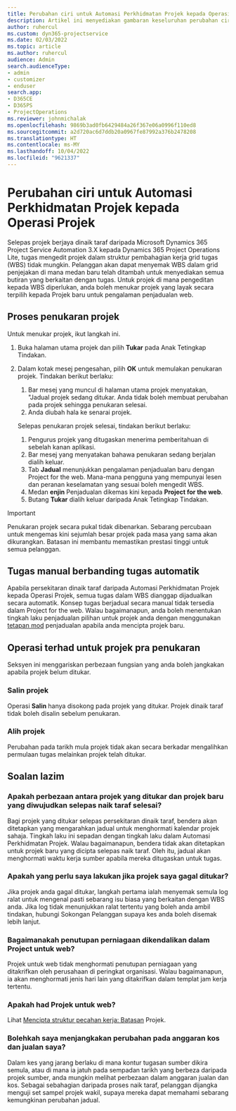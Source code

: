 ```yaml
---
title: Perubahan ciri untuk Automasi Perkhidmatan Projek kepada Operasi Projek
description: Artikel ini menyediakan gambaran keseluruhan perubahan ciri untuk Microsoft Dynamics 365 Project Service Automation Dynamics 365 Project Operations.
author: ruhercul
ms.custom: dyn365-projectservice
ms.date: 02/03/2022
ms.topic: article
ms.author: ruhercul
audience: Admin
search.audienceType:
- admin
- customizer
- enduser
search.app:
- D365CE
- D365PS
- ProjectOperations
ms.reviewer: johnmichalak
ms.openlocfilehash: 9869b3ad0fb6429484a26f367e06a0996f110ed8
ms.sourcegitcommit: a2d720ac6d7ddb20a0967fe87992a376b2478208
ms.translationtype: HT
ms.contentlocale: ms-MY
ms.lasthandoff: 10/04/2022
ms.locfileid: "9621337"
---
```

# <a name="feature-changes-for-project-service-automation-to-project-operations"></a>Perubahan ciri untuk Automasi Perkhidmatan Projek kepada Operasi Projek

Selepas projek berjaya dinaik taraf daripada Microsoft Dynamics 365 Project Service Automation 3.X kepada Dynamics 365 Project Operations Lite, tugas mengedit projek dalam struktur pembahagian kerja grid tugas (WBS) tidak mungkin. Pelanggan akan dapat menyemak WBS dalam grid penjejakan di mana medan baru telah ditambah untuk menyediakan semua butiran yang berkaitan dengan tugas. Untuk projek di mana pengeditan kepada WBS diperlukan, anda boleh menukar projek yang layak secara terpilih kepada Projek baru untuk pengalaman penjadualan web.

## <a name="project-conversion-process"></a>Proses penukaran projek

Untuk menukar projek, ikut langkah ini.

1. Buka halaman utama projek dan pilih **Tukar** pada Anak Tetingkap Tindakan.
1. Dalam kotak mesej pengesahan, pilih **OK** untuk memulakan penukaran projek. Tindakan berikut berlaku:

    1. Bar mesej yang muncul di halaman utama projek menyatakan, "Jadual projek sedang ditukar. Anda tidak boleh membuat perubahan pada projek sehingga penukaran selesai.
    1. Anda diubah hala ke senarai projek.

    Selepas penukaran projek selesai, tindakan berikut berlaku:

    1. Pengurus projek yang ditugaskan menerima pemberitahuan di sebelah kanan aplikasi.
    1. Bar mesej yang menyatakan bahawa penukaran sedang berjalan dialih keluar.
    1. Tab **Jadual** menunjukkan pengalaman penjadualan baru dengan Project for the web. Mana-mana pengguna yang mempunyai lesen dan peranan keselamatan yang sesuai boleh mengedit WBS.
    1. Medan **enjin** Penjadualan dikemas kini kepada **Project for the web**.
    1. Butang **Tukar** dialih keluar daripada Anak Tetingkap Tindakan.

> [!IMPORTANT]
> Penukaran projek secara pukal tidak dibenarkan. Sebarang percubaan untuk mengemas kini sejumlah besar projek pada masa yang sama akan dikurangkan. Batasan ini membantu memastikan prestasi tinggi untuk semua pelanggan.

## <a name="manual-tasks-vs-automatic-tasks"></a>Tugas manual berbanding tugas automatik

Apabila persekitaran dinaik taraf daripada Automasi Perkhidmatan Projek kepada Operasi Projek, semua tugas dalam WBS dianggap dijadualkan secara automatik. Konsep tugas berjadual secara manual tidak tersedia dalam Project for the web. Walau bagaimanapun, anda boleh menentukan tingkah laku penjadualan pilihan untuk projek anda dengan menggunakan [tetapan mod](/project-management/scheduling-modes.md) penjadualan apabila anda mencipta projek baru.

## <a name="restricted-operations-for-pre-conversion-projects"></a>Operasi terhad untuk projek pra penukaran

Seksyen ini menggariskan perbezaan fungsian yang anda boleh jangkakan apabila projek belum ditukar.

### <a name="copy-project"></a>Salin projek

Operasi **Salin** hanya disokong pada projek yang ditukar. Projek dinaik taraf tidak boleh disalin sebelum penukaran.

### <a name="move-project"></a>Alih projek

Perubahan pada tarikh mula projek tidak akan secara berkadar mengalihkan permulaan tugas melainkan projek telah ditukar.

## <a name="frequently-asked-questions"></a>Soalan lazim

### <a name="what-are-the-differences-between-converted-projects-and-new-projects-that-are-created-after-the-upgrade-has-been-completed"></a>Apakah perbezaan antara projek yang ditukar dan projek baru yang diwujudkan selepas naik taraf selesai?

Bagi projek yang ditukar selepas persekitaran dinaik taraf, bendera akan ditetapkan yang mengarahkan jadual untuk menghormati kalendar projek sahaja. Tingkah laku ini sepadan dengan tingkah laku dalam Automasi Perkhidmatan Projek. Walau bagaimanapun, bendera tidak akan ditetapkan untuk projek baru yang dicipta selepas naik taraf. Oleh itu, jadual akan menghormati waktu kerja sumber apabila mereka ditugaskan untuk tugas.

### <a name="what-should-i-do-if-my-project-fails-to-be-converted"></a>Apakah yang perlu saya lakukan jika projek saya gagal ditukar?

Jika projek anda gagal ditukar, langkah pertama ialah menyemak semula log ralat untuk mengenal pasti sebarang isu biasa yang berkaitan dengan WBS anda. Jika log tidak menunjukkan ralat tertentu yang boleh anda ambil tindakan, hubungi Sokongan Pelanggan supaya kes anda boleh disemak lebih lanjut.

### <a name="how-are-business-closures-handled-in-project-for-the-web"></a>Bagaimanakah penutupan perniagaan dikendalikan dalam Project untuk web?

Projek untuk web tidak menghormati penutupan perniagaan yang ditakrifkan oleh perusahaan di peringkat organisasi. Walau bagaimanapun, ia akan menghormati jenis hari lain yang ditakrifkan dalam templat jam kerja tertentu.

### <a name="what-are-the-limitations-of-project-for-the-web"></a>Apakah had Projek untuk web?

Lihat [Mencipta struktur pecahan kerja: Batasan](/project-management/create-wbs#project-limitations.md) Projek.

### <a name="can-i-expect-changes-to-my-cost-and-sales-estimates"></a>Bolehkah saya menjangkakan perubahan pada anggaran kos dan jualan saya?

Dalam kes yang jarang berlaku di mana kontur tugasan sumber dikira semula, atau di mana ia jatuh pada sempadan tarikh yang berbeza daripada projek sumber, anda mungkin melihat perbezaan dalam anggaran jualan dan kos. Sebagai sebahagian daripada proses naik taraf, pelanggan dijangka menguji set sampel projek wakil, supaya mereka dapat memahami sebarang kemungkinan perubahan jadual.
